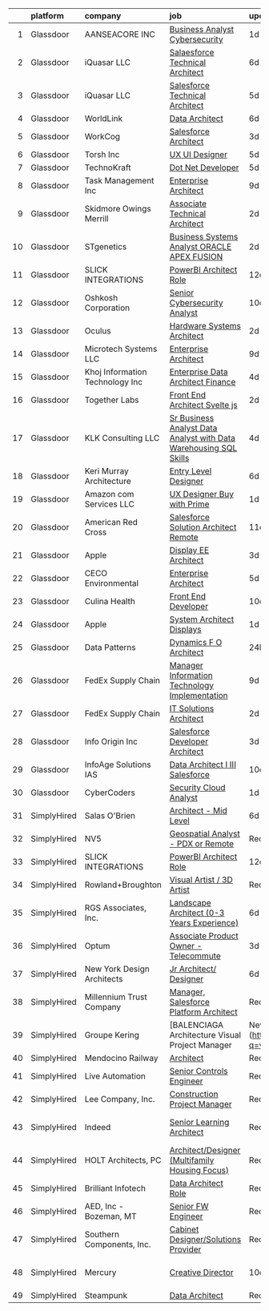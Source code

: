 

|    | platform    | company                          | job                                                                                                                                                                                                                                                                                                                                                                                                                                                                                                                                                                                                                                                                                                                                                                                                                                                                                                                                                                                                                                                                                                                                                                                                                                                                                                                                                                                                                                                            | update_time   | location               |
|---:|:------------|:---------------------------------|:---------------------------------------------------------------------------------------------------------------------------------------------------------------------------------------------------------------------------------------------------------------------------------------------------------------------------------------------------------------------------------------------------------------------------------------------------------------------------------------------------------------------------------------------------------------------------------------------------------------------------------------------------------------------------------------------------------------------------------------------------------------------------------------------------------------------------------------------------------------------------------------------------------------------------------------------------------------------------------------------------------------------------------------------------------------------------------------------------------------------------------------------------------------------------------------------------------------------------------------------------------------------------------------------------------------------------------------------------------------------------------------------------------------------------------------------------------------|:--------------|:-----------------------|
|  1 | Glassdoor   | AANSEACORE INC                   | [Business Analyst   Cybersecurity](https://www.glassdoor.com/partner/jobListing.htm?pos=109&ao=1136043&s=58&guid=0000018354ab02aba5d470ff915adc0f&src=GD_JOB_AD&t=SR&vt=w&ea=1&cs=1_d129b86c&cb=1663572837473&jobListingId=1008146311839&jrtk=3-0-1gdaam0mkj45u801-1gdaam0n5g4fv800-36ba5f14af7e4036-)                                                                                                                                                                                                                                                                                                                                                                                                                                                                                                                                                                                                                                                                                                                                                                                                                                                                                                                                                                                                                                                                                                                                                         | 1d            | Remote                 |
|  2 | Glassdoor   | iQuasar LLC                      | [Salaesforce Technical Architect](https://www.glassdoor.com/partner/jobListing.htm?pos=126&ao=1136043&s=58&guid=0000018354ab02aba5d470ff915adc0f&src=GD_JOB_AD&t=SR&vt=w&ea=1&cs=1_92c972a5&cb=1663572837476&jobListingId=1008133816505&jrtk=3-0-1gdaam0mkj45u801-1gdaam0n5g4fv800-b210515e2b6b67aa-)                                                                                                                                                                                                                                                                                                                                                                                                                                                                                                                                                                                                                                                                                                                                                                                                                                                                                                                                                                                                                                                                                                                                                          | 6d            | Remote                 |
|  3 | Glassdoor   | iQuasar LLC                      | [Salesforce Technical Architect](https://www.glassdoor.com/partner/jobListing.htm?pos=125&ao=1136043&s=58&guid=0000018354ab02aba5d470ff915adc0f&src=GD_JOB_AD&t=SR&vt=w&ea=1&cs=1_adb624c4&cb=1663572837476&jobListingId=1008136778921&jrtk=3-0-1gdaam0mkj45u801-1gdaam0n5g4fv800-1fb747186660594e-)                                                                                                                                                                                                                                                                                                                                                                                                                                                                                                                                                                                                                                                                                                                                                                                                                                                                                                                                                                                                                                                                                                                                                           | 5d            | Remote                 |
|  4 | Glassdoor   | WorldLink                        | [Data Architect](https://www.glassdoor.com/partner/jobListing.htm?pos=127&ao=1136043&s=58&guid=0000018354ab02aba5d470ff915adc0f&src=GD_JOB_AD&t=SR&vt=w&ea=1&cs=1_a5f9c3cf&cb=1663572837476&jobListingId=1008134297240&jrtk=3-0-1gdaam0mkj45u801-1gdaam0n5g4fv800-dc90815039003f4c-)                                                                                                                                                                                                                                                                                                                                                                                                                                                                                                                                                                                                                                                                                                                                                                                                                                                                                                                                                                                                                                                                                                                                                                           | 6d            | Remote                 |
|  5 | Glassdoor   | WorkCog                          | [Salesforce Architect](https://www.glassdoor.com/partner/jobListing.htm?pos=108&ao=1136043&s=58&guid=0000018354ab02aba5d470ff915adc0f&src=GD_JOB_AD&t=SR&vt=w&ea=1&cs=1_26aceed9&cb=1663572837473&jobListingId=1008142475474&jrtk=3-0-1gdaam0mkj45u801-1gdaam0n5g4fv800-d5ab0d050ced018e-)                                                                                                                                                                                                                                                                                                                                                                                                                                                                                                                                                                                                                                                                                                                                                                                                                                                                                                                                                                                                                                                                                                                                                                     | 3d            | Remote                 |
|  6 | Glassdoor   | Torsh Inc                        | [UX UI Designer](https://www.glassdoor.com/partner/jobListing.htm?pos=122&ao=1136043&s=58&guid=0000018354ab02aba5d470ff915adc0f&src=GD_JOB_AD&t=SR&vt=w&ea=1&cs=1_5877f834&cb=1663572837475&jobListingId=1008137098684&jrtk=3-0-1gdaam0mkj45u801-1gdaam0n5g4fv800-30835094c5daa7ec-)                                                                                                                                                                                                                                                                                                                                                                                                                                                                                                                                                                                                                                                                                                                                                                                                                                                                                                                                                                                                                                                                                                                                                                           | 5d            | Remote                 |
|  7 | Glassdoor   | TechnoKraft                      | [Dot Net Developer](https://www.glassdoor.com/partner/jobListing.htm?pos=119&ao=1136043&s=58&guid=0000018354ab02aba5d470ff915adc0f&src=GD_JOB_AD&t=SR&vt=w&ea=1&cs=1_0f4bd150&cb=1663572837475&jobListingId=1008137294571&jrtk=3-0-1gdaam0mkj45u801-1gdaam0n5g4fv800-ddcb2b31e11c1aef-)                                                                                                                                                                                                                                                                                                                                                                                                                                                                                                                                                                                                                                                                                                                                                                                                                                                                                                                                                                                                                                                                                                                                                                        | 5d            | Remote                 |
|  8 | Glassdoor   | Task Management  Inc             | [Enterprise Architect](https://www.glassdoor.com/partner/jobListing.htm?pos=106&ao=1110586&s=58&guid=0000018354ab02aba5d470ff915adc0f&src=GD_JOB_AD&t=SR&vt=w&ea=1&cs=1_0007d111&cb=1663572837473&jobListingId=1008128870857&cpc=C4A69CCDBB3B9599&jrtk=3-0-1gdaam0mkj45u801-1gdaam0n5g4fv800-587c63a7b3f2a9be--6NYlbfkN0BvIALFv9G1jpGwK5UsNergzB8AM8gSE4lxfMwFE-xD_GJ2xkjIk_Ah2vb31TCaHdNswcKi1oH3oawR9mHqF3t9cO_LUNWyrZQ_e4ZNu8VJPMYZMdKOeTY_01k_NAorz8v8qzG2_Bvtd38hcw4_WdKK-9EM3dn33FnR-FMVl3n68vQMLfvx5NSqGPWChlZDCEpnOYKdp2OyXEx-jSjU2VSpRv3J3hLXsDh3LB94lkKS-f_hF3nOjWhxIHqQ5CiPBq1dc63QMKRly43v8VZezgOUttjkUTFHJ1IzKETrXhs4AUCt2W9_6wn-IT04oYaFvo26dYQPj_lhqd-I8wSv9rgGPWUrX4vRpCH8YyyMmkRgJ5BpZMl5CPHdcOLMKQmthjTxeN2Sf7qUpmmFpwQ_eLKCqb0UR-kuYamoUhlah21MW6Ty5zcmHRDkfPM0mBiU36cUhAgZvLIr5WhRQnP2Oa-EZUBBmGtYBLleA1jl-04awH1cY58ZhNKWPwCLqOC8ITji_8p_EpHIKg%3D%3D)                                                                                                                                                                                                                                                                                                                                                                                                                                                                                                                                                                                    | 9d            | Remote                 |
|  9 | Glassdoor   | Skidmore  Owings   Merrill       | [Associate   Technical Architect](https://www.glassdoor.com/partner/jobListing.htm?pos=120&ao=1136043&s=58&guid=0000018354ab02aba5d470ff915adc0f&src=GD_JOB_AD&t=SR&vt=w&cs=1_613fb198&cb=1663572837475&jobListingId=1008145268556&jrtk=3-0-1gdaam0mkj45u801-1gdaam0n5g4fv800-ec703860287da27b-)                                                                                                                                                                                                                                                                                                                                                                                                                                                                                                                                                                                                                                                                                                                                                                                                                                                                                                                                                                                                                                                                                                                                                               | 2d            | Seattle, WA            |
| 10 | Glassdoor   | STgenetics                       | [Business Systems Analyst  ORACLE APEX FUSION](https://www.glassdoor.com/partner/jobListing.htm?pos=101&ao=1110586&s=58&guid=0000018354ab02aba5d470ff915adc0f&src=GD_JOB_AD&t=SR&vt=w&ea=1&cs=1_1d22a163&cb=1663572837473&jobListingId=1008144855218&cpc=7C0AF3FAC6523A09&jrtk=3-0-1gdaam0mkj45u801-1gdaam0n5g4fv800-1882c004100d14b1--6NYlbfkN0DvME8zF7Q8B_wbJz1g93GolcYm4gnOsggAVH5pUlwP1obCcIfUxHeNBaiUp8N9zgRZHiLuOg5sVY3xc4LZ2VvuMSh3wi14gaVckA3xEE0UJffiZfgvJcrKH-w_UMT6qUjqyG4NLzh_PEttqNbcgeCh7hcpJHyOS3QA3A8riHI9fYH_qIBfP-Ut3Il4QaBFG7v60fc2Qeb7s8Gk63C-9VK9O1DU82wNEOG7LrrGMoyA1I5I8Oc8lF-yRypBQ0OHHCf7citSnwA6r1siuOEi8iNTGY8KhxPXj1WR7OAwMjWRt19TOtkbUGNYIRRpLDtqK3I8X2mKlHbVu9nHKDJaADDumasOTlXxcaBHplhJKVgc03pvX-5huZ7Wr0I2r54GGcDHQcqo83nQlXWUH7qdPjFU-SOrirtSLO9TRq6pT5A5picw1qVzQWvvglpTqnXxUPzU5Ku5_Tu9KlThn4AyF0NNrjFneVCtgm2AdvIx21w9U-erZXGyaiWnuUAptnd_-Q7YjASX9cmQXzNoTijy5Xdt)                                                                                                                                                                                                                                                                                                                                                                                                                                                                                                                                                        | 2d            | Navasota, TX           |
| 11 | Glassdoor   | SLICK INTEGRATIONS               | [PowerBI Architect Role](https://www.glassdoor.com/partner/jobListing.htm?pos=110&ao=1136043&s=58&guid=0000018354ab02aba5d470ff915adc0f&src=GD_JOB_AD&t=SR&vt=w&ea=1&cs=1_1642cb0e&cb=1663572837473&jobListingId=1008120867078&jrtk=3-0-1gdaam0mkj45u801-1gdaam0n5g4fv800-93113ead7e188d75-)                                                                                                                                                                                                                                                                                                                                                                                                                                                                                                                                                                                                                                                                                                                                                                                                                                                                                                                                                                                                                                                                                                                                                                   | 12d           | Remote                 |
| 12 | Glassdoor   | Oshkosh Corporation              | [Senior Cybersecurity Analyst](https://www.glassdoor.com/partner/jobListing.htm?pos=128&ao=1136043&s=58&guid=0000018354ab02aba5d470ff915adc0f&src=GD_JOB_AD&t=SR&vt=w&cs=1_a0d20513&cb=1663572837476&jobListingId=1008127791836&jrtk=3-0-1gdaam0mkj45u801-1gdaam0n5g4fv800-9b3d9c0f36e4bff3-)                                                                                                                                                                                                                                                                                                                                                                                                                                                                                                                                                                                                                                                                                                                                                                                                                                                                                                                                                                                                                                                                                                                                                                  | 10d           | Remote                 |
| 13 | Glassdoor   | Oculus                           | [Hardware Systems Architect](https://www.glassdoor.com/partner/jobListing.htm?pos=103&ao=1110586&s=58&guid=0000018354ab02aba5d470ff915adc0f&src=GD_JOB_AD&t=SR&vt=w&cs=1_5f015c30&cb=1663572837472&jobListingId=1008145711590&cpc=48B9F4758953335C&jrtk=3-0-1gdaam0mkj45u801-1gdaam0n5g4fv800-a5ff94d743749279--6NYlbfkN0DYl4UJW4r1Vl7FEn6T9F-rD9lpC-0oMJVSiWjK_MGUd8e8cHXcpv6KPyjLHZEfqkW8BcrHOl7-vU7vBGkdD_Nax1SK0cUbvts2_TSlE2IgnfTfkATA4YpWZkdoalk1_NkXxsrUKCyLdz1zhwQs33M8woH-m4ZLERf9Ij1Yzx83pbaIx8XqYh1D0qMDB6-8JDlBUAgCNLQDM0U3UlKYAfj260v7u-d8bDraE7Dm2G9SyMVSzDFyHvViJ_qLkaErEWq_E7Gm7IHtEy4fL90SopLa_oaJVE8gOlbDQ9tNiWRkGBeeBgfci_k5x7miTRmhq1gQL9SRP1TNZ5vTMqas-8wY0PDL4-2K2adkhfCqIw6h0QuQSiMkjlWLf-1ZqpDdhcdwGzzXdpdQSnRmgEoqvysIrn0An75ga73C0CZdqksTVeCJjFBVWKHqVRl9Txlf-H-Y8c1A56lm-MLak623KJNnbV_62iAhrjWjtdrpTMeDgoUgR9MEgRR4TPkwdfVaw3sF8fYDvQcTSIUcdePv9nfO7wFI0lZ6s6I7h8OphQwIJ-jKie1SSqUjwAUrurh6tluQprc1iLWBquqLVleq36PKMlSEb2_E8V2M93Xub4Z9DuNaE_5xzjBNhDKogaj6uq5gGTHcv48gxD0Q8ah2VOsYNeQExJjPj9MVUE8DcWhLAeHKRGDgdtQaHuIlUiXcTpdY1gGuwH5FcJeMNUPyCFx0lvZyb0MGDc_P7ErOcO7shWuayJ3c8Ml8xOWRIxm-AHN2RcvVJwcBpk24bzvMlDGbcYeEhKk3hUvGjlEo8Ntf-2Qe-fYJTnXADA_iaeN3j3hDUmxkny_Qf8SNmZ5puFcNlY64SI9JNh-_W0ut2pQLTv82zwyHxAjVoXc2hgaK0uDvvFlwt9tB6QwlNHKDBGdS6-hyagybjxaxug2jPosjkTq6fOFbXQbUd9QnbRsmpM5LdHFXsQBO6yhoicOK9NNFffWGlN0ocKQMIhOHBKX_Cv7eqwoFfxyhIQvxajav8LTKHsm1hg91DZvVBpiRZW4f5J9jCTux83CevDYdW20ZHnppE-48WBaW3LXmk870Bzw%3D) | 2d            | Remote                 |
| 14 | Glassdoor   | Microtech Systems LLC            | [Enterprise Architect](https://www.glassdoor.com/partner/jobListing.htm?pos=117&ao=1136043&s=58&guid=0000018354ab02aba5d470ff915adc0f&src=GD_JOB_AD&t=SR&vt=w&ea=1&cs=1_3ef34f82&cb=1663572837475&jobListingId=1008129130587&jrtk=3-0-1gdaam0mkj45u801-1gdaam0n5g4fv800-99571e1eeac74537-)                                                                                                                                                                                                                                                                                                                                                                                                                                                                                                                                                                                                                                                                                                                                                                                                                                                                                                                                                                                                                                                                                                                                                                     | 9d            | Remote                 |
| 15 | Glassdoor   | Khoj Information Technology  Inc | [Enterprise Data Architect  Finance](https://www.glassdoor.com/partner/jobListing.htm?pos=111&ao=1136043&s=58&guid=0000018354ab02aba5d470ff915adc0f&src=GD_JOB_AD&t=SR&vt=w&ea=1&cs=1_848fe688&cb=1663572837473&jobListingId=1008139708978&jrtk=3-0-1gdaam0mkj45u801-1gdaam0n5g4fv800-f3c6161e6c9ccf2f-)                                                                                                                                                                                                                                                                                                                                                                                                                                                                                                                                                                                                                                                                                                                                                                                                                                                                                                                                                                                                                                                                                                                                                       | 4d            | Remote                 |
| 16 | Glassdoor   | Together Labs                    | [Front End Architect   Svelte js](https://www.glassdoor.com/partner/jobListing.htm?pos=129&ao=1136043&s=58&guid=0000018354ab02aba5d470ff915adc0f&src=GD_JOB_AD&t=SR&vt=w&cs=1_a18d030b&cb=1663572837476&jobListingId=1008145994435&jrtk=3-0-1gdaam0mkj45u801-1gdaam0n5g4fv800-da06cf68b985b347-)                                                                                                                                                                                                                                                                                                                                                                                                                                                                                                                                                                                                                                                                                                                                                                                                                                                                                                                                                                                                                                                                                                                                                               | 2d            | Redwood City, CA       |
| 17 | Glassdoor   | KLK Consulting LLC               | [Sr  Business Analyst Data Analyst with Data Warehousing SQL Skills](https://www.glassdoor.com/partner/jobListing.htm?pos=124&ao=1136043&s=58&guid=0000018354ab02aba5d470ff915adc0f&src=GD_JOB_AD&t=SR&vt=w&ea=1&cs=1_9d967850&cb=1663572837476&jobListingId=1008139238981&jrtk=3-0-1gdaam0mkj45u801-1gdaam0n5g4fv800-99268688d4efe546-)                                                                                                                                                                                                                                                                                                                                                                                                                                                                                                                                                                                                                                                                                                                                                                                                                                                                                                                                                                                                                                                                                                                       | 4d            | Remote                 |
| 18 | Glassdoor   | Keri Murray Architecture         | [Entry Level Designer](https://www.glassdoor.com/partner/jobListing.htm?pos=123&ao=1136043&s=58&guid=0000018354ab02aba5d470ff915adc0f&src=GD_JOB_AD&t=SR&vt=w&ea=1&cs=1_e64c4697&cb=1663572837476&jobListingId=1008134165768&jrtk=3-0-1gdaam0mkj45u801-1gdaam0n5g4fv800-110e2f2756fa9f36-)                                                                                                                                                                                                                                                                                                                                                                                                                                                                                                                                                                                                                                                                                                                                                                                                                                                                                                                                                                                                                                                                                                                                                                     | 6d            | Sharon, MA             |
| 19 | Glassdoor   | Amazon com Services LLC          | [UX Designer  Buy with Prime](https://www.glassdoor.com/partner/jobListing.htm?pos=130&ao=1136043&s=58&guid=0000018354ab02aba5d470ff915adc0f&src=GD_JOB_AD&t=SR&vt=w&cs=1_652e5dd4&cb=1663572837476&jobListingId=1008146227012&jrtk=3-0-1gdaam0mkj45u801-1gdaam0n5g4fv800-6cd239a83a840150-)                                                                                                                                                                                                                                                                                                                                                                                                                                                                                                                                                                                                                                                                                                                                                                                                                                                                                                                                                                                                                                                                                                                                                                   | 1d            | Remote                 |
| 20 | Glassdoor   | American Red Cross               | [Salesforce Solution Architect   Remote](https://www.glassdoor.com/partner/jobListing.htm?pos=104&ao=1110586&s=58&guid=0000018354ab02aba5d470ff915adc0f&src=GD_JOB_AD&t=SR&vt=w&cs=1_fba1c351&cb=1663572837473&jobListingId=1008123704548&cpc=F583A5AE0DDDFE3A&jrtk=3-0-1gdaam0mkj45u801-1gdaam0n5g4fv800-85eeadf2f5be3ea7--6NYlbfkN0AuExZ2i9P02DWeZMwYxDgkaAj33Y503-fFXTHnMcc7qgxBA64-gIH2hsnHKd6HV9ErCfMjetjZYl8s2SI6CoKUji5uVKe9X2HAk4svJ4VOOzRzAa9-yVJKv-00NX9pXk7saKisOCUJce5TvE5y22rNg1aJFpEfoZxipCmKWBjR1TzU7ViWMsPc3MIs5MF7eAs19Kd_UWQ_MavnCad5TOOFHaH7xRfWHlZZHOWzF3wxH_0xTniqzLf25bwG1a-dJp0WOoKH4atfhR7a9UkjapntK4Izh1ZxB8yVNNQ7MddJEs-EUTJfH0QC7vJrLCZkcCJ9ojqryEuJi2BSUWAGvRlA0E06wRcMyXWhBNdaybQ5mP1LARa8cenxn2lVG1lC5ITZ7WQtGtwd5ZjX3kcrcnBSAgMUWzE5BzajiieUlzI4lE72oPf9mSFfQ7u8Wb8L-O30welwJbx8DmS2wOECjSZjYgE5MnNXGS_sbdUdeWGeZBgUd6bNOM918DM10fH-3i4qbQ2d_8BVrVnmitVTSP4cckSinAwt3D0%3D)                                                                                                                                                                                                                                                                                                                                                                                                                                                                                                                                                     | 11d           | Washington, DC         |
| 21 | Glassdoor   | Apple                            | [Display EE Architect](https://www.glassdoor.com/partner/jobListing.htm?pos=121&ao=1136043&s=58&guid=0000018354ab02aba5d470ff915adc0f&src=GD_JOB_AD&t=SR&vt=w&cs=1_8e0dfa15&cb=1663572837475&jobListingId=1008142530257&jrtk=3-0-1gdaam0mkj45u801-1gdaam0n5g4fv800-ceb310748202fbd8-)                                                                                                                                                                                                                                                                                                                                                                                                                                                                                                                                                                                                                                                                                                                                                                                                                                                                                                                                                                                                                                                                                                                                                                          | 3d            | Cupertino, CA          |
| 22 | Glassdoor   | CECO Environmental               | [Enterprise Architect](https://www.glassdoor.com/partner/jobListing.htm?pos=118&ao=1136043&s=58&guid=0000018354ab02aba5d470ff915adc0f&src=GD_JOB_AD&t=SR&vt=w&ea=1&cs=1_e658a2ed&cb=1663572837475&jobListingId=1008137815782&jrtk=3-0-1gdaam0mkj45u801-1gdaam0n5g4fv800-e65df320f5322e51-)                                                                                                                                                                                                                                                                                                                                                                                                                                                                                                                                                                                                                                                                                                                                                                                                                                                                                                                                                                                                                                                                                                                                                                     | 5d            | Remote                 |
| 23 | Glassdoor   | Culina Health                    | [Front End Developer](https://www.glassdoor.com/partner/jobListing.htm?pos=116&ao=1136043&s=58&guid=0000018354ab02aba5d470ff915adc0f&src=GD_JOB_AD&t=SR&vt=w&ea=1&cs=1_24e7867c&cb=1663572837475&jobListingId=1008126451371&jrtk=3-0-1gdaam0mkj45u801-1gdaam0n5g4fv800-fc2b48ec696d17c7-)                                                                                                                                                                                                                                                                                                                                                                                                                                                                                                                                                                                                                                                                                                                                                                                                                                                                                                                                                                                                                                                                                                                                                                      | 10d           | Remote                 |
| 24 | Glassdoor   | Apple                            | [System Architect   Displays](https://www.glassdoor.com/partner/jobListing.htm?pos=112&ao=1136043&s=58&guid=0000018354ab02aba5d470ff915adc0f&src=GD_JOB_AD&t=SR&vt=w&cs=1_f92b675a&cb=1663572837473&jobListingId=1008146904385&jrtk=3-0-1gdaam0mkj45u801-1gdaam0n5g4fv800-d00a8b672213d0e1-)                                                                                                                                                                                                                                                                                                                                                                                                                                                                                                                                                                                                                                                                                                                                                                                                                                                                                                                                                                                                                                                                                                                                                                   | 1d            | Cupertino, CA          |
| 25 | Glassdoor   | Data Patterns                    | [Dynamics F O Architect](https://www.glassdoor.com/partner/jobListing.htm?pos=115&ao=1136043&s=58&guid=0000018354ab02aba5d470ff915adc0f&src=GD_JOB_AD&t=SR&vt=w&ea=1&cs=1_527651e1&cb=1663572837474&jobListingId=1008147977329&jrtk=3-0-1gdaam0mkj45u801-1gdaam0n5g4fv800-90df895d7519b2af-)                                                                                                                                                                                                                                                                                                                                                                                                                                                                                                                                                                                                                                                                                                                                                                                                                                                                                                                                                                                                                                                                                                                                                                   | 24h           | Dallas, TX             |
| 26 | Glassdoor   | FedEx Supply Chain               | [Manager Information Technology  Implementation](https://www.glassdoor.com/partner/jobListing.htm?pos=105&ao=1110586&s=58&guid=0000018354ab02aba5d470ff915adc0f&src=GD_JOB_AD&t=SR&vt=w&cs=1_6eb03748&cb=1663572837473&jobListingId=1008130088987&cpc=FA84DF7EA1EC2398&jrtk=3-0-1gdaam0mkj45u801-1gdaam0n5g4fv800-9a6af4e8f0513ee9--6NYlbfkN0CtRhce1P3KYyt64vAZVRC-NCRoXhIqR30y-w5Uij6mKvNJ1unnVF9r3s1EUXndu1Xqc9a6L2U4M9xx6kmQK6xzMdA7YGXvAVukGxja3vDXX2jBIkWEAPJZCeJS_nkLSQEqfaj_2n9m8gxyBs5sZITFk6nDh9kH5IlpGefgBDnwgxJhV1K57x8GZLwhulgm-7pbIoG74ewRZpZKq6r9s9WFjsP9kqJTfmnIEK5VvHSk4frl5YxeAlFPTcCZ0k09mnfcEuA5k1LJB3b3QGjgW4OqyULY6-LWMGrsQaK6oRx3oKsggIhEsfllDHHO6BY-0WtDvVCQfTrPUcwcYAzd6fxLPGrlMoDTZPw-Xc-3wxJJaovXcbnYBXxk6P9UxRg4Y8PzQKnszYUUdF2TFzdWFbj5jvvDA3GuXu6JV9YFu0P7I-UqI8FKL6fikPTYCwiGCLqRlNwwUJKvRiU4KmVwrPXutBdUnLOc1olxDVa2rd68C-8F1G4OIdaNHu9v2w7ukKNLCXgod6E_bTmMW8Qh4b-i)                                                                                                                                                                                                                                                                                                                                                                                                                                                                                                                                                           | 9d            | Coppell, TX            |
| 27 | Glassdoor   | FedEx Supply Chain               | [IT Solutions Architect](https://www.glassdoor.com/partner/jobListing.htm?pos=102&ao=1110586&s=58&guid=0000018354ab02aba5d470ff915adc0f&src=GD_JOB_AD&t=SR&vt=w&cs=1_cc392379&cb=1663572837472&jobListingId=1008145782959&cpc=CBEBA1A9D941894A&jrtk=3-0-1gdaam0mkj45u801-1gdaam0n5g4fv800-517987bc5573e8dd--6NYlbfkN0CtRhce1P3KYyt64vAZVRC-NCRoXhIqR30y-w5Uij6mKhXATaP55hJNar1KXGNkJI_j03EoWkKrOmitDc0C1R-_wTaC3WjqasiZ7-lu5_CnoUh4SGK-TjKji2obLTHVE85c67uYGAPPpxEWnkga83ABIVABRp1C_LUprweL6ZeKXlRT5CW8aBEt3njOHJCwX-u2a2InjQ_bmHfLkR2IbibvXODZnm7nSlS-4JMC-VJNMAwzsC5oSmhwqqvpNh0JecfihjmStlHbjL5D1zigQSDlTrPfUgImgDCaIado2WlHLR2H2h0LkH7fYGSkHK1G3-_tBzXfMlfKXGGK6zCfVQmX6JFdn6quyf24WjPuvIeKDT3TWWYEsEDPLnYD4H4edrnuIJYXsfJs-DTMDyLJkvhmLGlevJtWf5F45L04YMQaYr1UJkTzz-zEcdJ21CyKLth7WCCHr78Bu9TZUeTfgQGRsvKRXpMsaaMkaVxCf02BMlnSP1pgNSGfKsnNu7vwpBeoI3UF1QnzOQvrWbVgOeHgkRnuBDSNDoo%3D)                                                                                                                                                                                                                                                                                                                                                                                                                                                                                                                                                                     | 2d            | Nashville, TN          |
| 28 | Glassdoor   | Info Origin Inc                  | [Salesforce Developer Architect](https://www.glassdoor.com/partner/jobListing.htm?pos=114&ao=1136043&s=58&guid=0000018354ab02aba5d470ff915adc0f&src=GD_JOB_AD&t=SR&vt=w&ea=1&cs=1_a7876fb6&cb=1663572837474&jobListingId=1008142165017&jrtk=3-0-1gdaam0mkj45u801-1gdaam0n5g4fv800-9a66b443585915dc-)                                                                                                                                                                                                                                                                                                                                                                                                                                                                                                                                                                                                                                                                                                                                                                                                                                                                                                                                                                                                                                                                                                                                                           | 3d            | Chelsea, MA            |
| 29 | Glassdoor   | InfoAge Solutions  IAS           | [Data Architect I III Salesforce](https://www.glassdoor.com/partner/jobListing.htm?pos=113&ao=1136043&s=58&guid=0000018354ab02aba5d470ff915adc0f&src=GD_JOB_AD&t=SR&vt=w&ea=1&cs=1_76453692&cb=1663572837474&jobListingId=1008126797280&jrtk=3-0-1gdaam0mkj45u801-1gdaam0n5g4fv800-7ba206533ec9470d-)                                                                                                                                                                                                                                                                                                                                                                                                                                                                                                                                                                                                                                                                                                                                                                                                                                                                                                                                                                                                                                                                                                                                                          | 10d           | Remote                 |
| 30 | Glassdoor   | CyberCoders                      | [Security Cloud Analyst](https://www.glassdoor.com/partner/jobListing.htm?pos=107&ao=1110586&s=58&guid=0000018354ab02aba5d470ff915adc0f&src=GD_JOB_AD&t=SR&vt=w&ea=1&cs=1_a455e74d&cb=1663572837473&jobListingId=1008146723288&cpc=8795CF9063CD573D&jrtk=3-0-1gdaam0mkj45u801-1gdaam0n5g4fv800-db27e00ae00189a9--6NYlbfkN0CpFJQzrgRR8WqXWK1qKKEqALWJw739KlKqr2H-MSI4eoBlI4EFrmor2FYZMP3muM3kmBJ_hE_tStwWaRTUDQICif9NQAX8gHfe5BkP5RYcnG0brWxBAFZW8UXkgdbYhRdUpBl8nNqDN9JS3Doau3TWgW-ainUAWgCBrT8ed4aZhSY-1RN5bhxry1iAPRhkz3L6vd-C__VVY9wuvHzKT0qQnz5ePuS9h4Wd6UhbqPERUY00mQcZerrWPTfWuf1hpt2qJpCzYXjIlnGYxeFwj8T0m7koYMMAbbwEW1Qoq98Dzt8EptCaJupXeYtvVC7eQYhBjdvVbkp5E7L-xKQxwLmj63IoJr3kvR5kreq0H8m3P0hMj0CuEZGTYmMMLM4FK2JVb8xSeIJ9YCkN-gJCYC5sWofY1rlYihwW4fvfKX8kbdLZ0nyzovWPM2lxMu0eNcsGcXFLPghDzs2IImFpssQDOT4G-hiECm5lcBrXtQxO4YQjWnJJ0YRjaOXHrPM34zclxFk82sqQcffZrl5UslsQtu2_1ohRVSR82LTttanZMe5JLNe9MrQRtAKf4cRs_V42TyTOlHOD2cd2i9MWEPwRzru_nylCHi-o7C_r0IuuIFtFVg-G2ZS3sDoXOReUA8CK67BjEGWOu31Dpm0Lg6aHOLOTKBzlyWzJaXT3YMx7Y-6xBQ3FaGCuDQQeFJxCR256DOIi8FvNIqfZ_SplE1vBd4CjcfWGNbaNga7dlrbMpo9MrUvKM5ihQezCtMsPmOu-gGjnoGXbBR-BnbH0CFanianXZX9ZCnUZH0qkC_KmjdarMKyB-9a97Hmx2IWvYfxc0UGeRYPHqBn9fZtoTHEBHefuK3X4iZgR-2fFCjclzQpl5bdqPvixyjaaZfXiNSWrZcqO6Kg3cZ5aBuZwnMOHe5pa71kuoD85JY5taSISy_KRM8Fr87uGh-wA6G4dAE3UvmugGOMT51d0UgQGXsQE27inf4yIxx057wCFVHOwMA%3D%3D)                                                                                  | 1d            | New York, NY           |
| 31 | SimplyHired | Salas O'Brien                    | [Architect - Mid Level](https://www.simplyhired.com/job/WbW2KEk8wX2omtcb2BYaym9qXdTSSFkEtzVJ7BYMUz142Pnkzi8Fzg?q=visual+architect)                                                                                                                                                                                                                                                                                                                                                                                                                                                                                                                                                                                                                                                                                                                                                                                                                                                                                                                                                                                                                                                                                                                                                                                                                                                                                                                             | 6d            | Evansville, IN         |
| 32 | SimplyHired | NV5                              | [Geospatial Analyst - PDX or Remote](https://www.simplyhired.com/job/N8MLEiKSIINSsD2TNp_rQSIcifE913UT_Aykq-RfCD8MjJqI39-u_Q?q=visual+architect)                                                                                                                                                                                                                                                                                                                                                                                                                                                                                                                                                                                                                                                                                                                                                                                                                                                                                                                                                                                                                                                                                                                                                                                                                                                                                                                | Recently      | Portland, OR           |
| 33 | SimplyHired | SLICK INTEGRATIONS               | [PowerBI Architect Role](https://www.simplyhired.com/job/KuyS2mLBQJRO3aADrQsPOjffwqJ0fpjWWSuJSqBQFNFwWgjiJggncg?q=visual+architect)                                                                                                                                                                                                                                                                                                                                                                                                                                                                                                                                                                                                                                                                                                                                                                                                                                                                                                                                                                                                                                                                                                                                                                                                                                                                                                                            | 12d           | Remote                 |
| 34 | SimplyHired | Rowland+Broughton                | [Visual Artist / 3D Artist](https://www.simplyhired.com/job/a6jc09FaT-WsTWRX4SZ9r250FnXzzVMgqyOB-q7qjxkVTn6ELeF_Pg?q=visual+architect)                                                                                                                                                                                                                                                                                                                                                                                                                                                                                                                                                                                                                                                                                                                                                                                                                                                                                                                                                                                                                                                                                                                                                                                                                                                                                                                         | Recently      | Denver, CO             |
| 35 | SimplyHired | RGS Associates, Inc.             | [Landscape Architect (0-3 Years Experience)](https://www.simplyhired.com/job/8YBvg5oV3sX90O0TUwE8I6aMIOrOX8fhw-3d8ke_uKTFMew5i4Yvtg?q=visual+architect)                                                                                                                                                                                                                                                                                                                                                                                                                                                                                                                                                                                                                                                                                                                                                                                                                                                                                                                                                                                                                                                                                                                                                                                                                                                                                                        | 6d            | Lancaster, PA          |
| 36 | SimplyHired | Optum                            | [Associate Product Owner - Telecommute](https://www.simplyhired.com/job/bw854oVpFfKIjrnGfWf5wXsFRmuT5PpHJZZ_3u3Za_R2PZFnZ7Yn5Q?q=visual+architect)                                                                                                                                                                                                                                                                                                                                                                                                                                                                                                                                                                                                                                                                                                                                                                                                                                                                                                                                                                                                                                                                                                                                                                                                                                                                                                             | 3d            | Minnetonka, MN         |
| 37 | SimplyHired | New York Design Architects       | [Jr Architect/ Designer](https://www.simplyhired.com/job/3KeYqNwEZeEhjoIvwwz6Kzixhxzbrqk3w62qOS2455dj00ZBT_eUHA?q=visual+architect)                                                                                                                                                                                                                                                                                                                                                                                                                                                                                                                                                                                                                                                                                                                                                                                                                                                                                                                                                                                                                                                                                                                                                                                                                                                                                                                            | 6d            | New York, NY           |
| 38 | SimplyHired | Millennium Trust Company         | [Manager, Salesforce Platform Architect](https://www.simplyhired.com/job/muFam6rVYw4SbY4HC4xQWgQDICbSNDszIa2tb3MUo0PbwqbSk92MWw?q=visual+architect)                                                                                                                                                                                                                                                                                                                                                                                                                                                                                                                                                                                                                                                                                                                                                                                                                                                                                                                                                                                                                                                                                                                                                                                                                                                                                                            | Recently      | Oak Brook, IL          |
| 39 | SimplyHired | Groupe Kering                    | [BALENCIAGA Architecture Visual Project Manager | New York, NY](https://www.simplyhired.com/job/ihAEq1PwvGAd3i5l4ADSdoCBdTQz5kUYPqRFL0A49R9c7diAEU1VOw?q=visual+architect)                                                                                                                                                                                                                                                                                                                                                                                                                                                                                                                                                                                                                                                                                                                                                                                                                                                                                                                                                                                                                                                                                                                                                                                                                                                                                     | Recently      | New York, NY           |
| 40 | SimplyHired | Mendocino Railway                | [Architect](https://www.simplyhired.com/job/K2RGIW9a0F6fdFsmwJCE9mT-0TKWIgMcdkHiMIeBk-TLL_OjLCzJRw?q=visual+architect)                                                                                                                                                                                                                                                                                                                                                                                                                                                                                                                                                                                                                                                                                                                                                                                                                                                                                                                                                                                                                                                                                                                                                                                                                                                                                                                                         | Recently      | Davis, CA              |
| 41 | SimplyHired | Live Automation                  | [Senior Controls Engineer](https://www.simplyhired.com/job/RW14UB_EyNKnBbNLLS6sL8dYUfm0abMroNBUZBTObsw_iwMt8wEAiA?q=visual+architect)                                                                                                                                                                                                                                                                                                                                                                                                                                                                                                                                                                                                                                                                                                                                                                                                                                                                                                                                                                                                                                                                                                                                                                                                                                                                                                                          | Recently      | Sterling, MA           |
| 42 | SimplyHired | Lee Company, Inc.                | [Construction Project Manager](https://www.simplyhired.com/job/kUIfTD1cQ0OAa2V3MuLbbKKpRzntid5rxmp3o20I91bNyxKPA4oZrQ?q=visual+architect)                                                                                                                                                                                                                                                                                                                                                                                                                                                                                                                                                                                                                                                                                                                                                                                                                                                                                                                                                                                                                                                                                                                                                                                                                                                                                                                      | Recently      | Terre Haute, IN        |
| 43 | SimplyHired | Indeed                           | [Senior Learning Architect](https://www.simplyhired.com/job/kUIOtVh_n8Kn0MXrsDw4vMK3ALpZAxDyEFfkjeyOrq-XRwQ6HTBVKQ?q=visual+architect)                                                                                                                                                                                                                                                                                                                                                                                                                                                                                                                                                                                                                                                                                                                                                                                                                                                                                                                                                                                                                                                                                                                                                                                                                                                                                                                         | Recently      | Austin, TX +1 location |
| 44 | SimplyHired | HOLT Architects, PC              | [Architect/Designer (Multifamily Housing Focus)](https://www.simplyhired.com/job/92bW0UnSpt1rI5H5iEb4suCHxkhTd4NDV5LeC1mIONK5QO3V8lm1Sg?q=visual+architect)                                                                                                                                                                                                                                                                                                                                                                                                                                                                                                                                                                                                                                                                                                                                                                                                                                                                                                                                                                                                                                                                                                                                                                                                                                                                                                    | Recently      | Syracuse, NY           |
| 45 | SimplyHired | Brilliant Infotech               | [Data Architect Role](https://www.simplyhired.com/job/HHKS7kn0xtfN1VesLYwlGsK3xbsc2yBgCU72bu-r2tfxe3NZ7WaNJA?q=visual+architect)                                                                                                                                                                                                                                                                                                                                                                                                                                                                                                                                                                                                                                                                                                                                                                                                                                                                                                                                                                                                                                                                                                                                                                                                                                                                                                                               | Recently      | Remote                 |
| 46 | SimplyHired | AED, Inc - Bozeman, MT           | [Senior FW Engineer](https://www.simplyhired.com/job/zINmUZXgScoXXgS_gyiF3t60esMGL8VWIM8nJ8Kv2CvxPHXAK-fHew?q=visual+architect)                                                                                                                                                                                                                                                                                                                                                                                                                                                                                                                                                                                                                                                                                                                                                                                                                                                                                                                                                                                                                                                                                                                                                                                                                                                                                                                                | Recently      | Bozeman, MT            |
| 47 | SimplyHired | Southern Components, Inc.        | [Cabinet Designer/Solutions Provider](https://www.simplyhired.com/job/yHOKTcefI0WiaXTBLw6bczlYIgdU3hBc2X8zKgZ_xe_rsFo-_nJY7g?q=visual+architect)                                                                                                                                                                                                                                                                                                                                                                                                                                                                                                                                                                                                                                                                                                                                                                                                                                                                                                                                                                                                                                                                                                                                                                                                                                                                                                               | Recently      | Charleston, SC         |
| 48 | SimplyHired | Mercury                          | [Creative Director](https://www.simplyhired.com/job/WBwC9p1HiqDvXhsEbMivdhDfh3IqHfqDpUCvz1UnYcAY1YkMsdi_Pw?q=visual+architect)                                                                                                                                                                                                                                                                                                                                                                                                                                                                                                                                                                                                                                                                                                                                                                                                                                                                                                                                                                                                                                                                                                                                                                                                                                                                                                                                 | 10d           | San Francisco, CA      |
| 49 | SimplyHired | Steampunk                        | [Data Architect](https://www.simplyhired.com/job/yzHl7lRZ2tY1d6PIt4-trLq3NpmK8CJtHO3hvSmCnYPN1u4Wue88vg?q=visual+architect)                                                                                                                                                                                                                                                                                                                                                                                                                                                                                                                                                                                                                                                                                                                                                                                                                                                                                                                                                                                                                                                                                                                                                                                                                                                                                                                                    | Recently      | McLean, VA             |